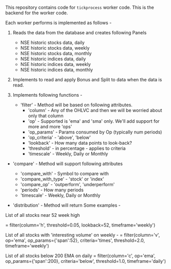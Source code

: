 This repository contains code for `tickprocess` worker code. This is the backend for the worker code.

Each worker performs is implemented as follows -

1. Reads the data from the database and creates following Panels
   - NSE historic stocks data, daily
   - NSE historic stocks data, weekly
   - NSE historic stocks data, monthly
   - NSE historic indices data, daily
   - NSE historic indices data, weekly
   - NSE historic indices data, monthly

2. Implements to read and apply Bonus and Split to data when the data is read.

3. Implements following functions -

   - 'filter' - Method will be based on following attributes.
     - 'column' - Any of the OHLVC and then we will be worried about only that column
     - 'op' - Supported is 'ema' and 'sma' only. We'll add support for more and more 'ops'
     - 'op_params' - Params consumed by Op (typically num periods)
     - 'op_criteria' - 'above', 'below'
     - 'lookback' - How many data points to look-back?
     - 'threshold' - in percentage - applies to criteria
     - 'timescale' - Weekly, Daily or Monthly

  - 'compare' - Method will support following attributes
     - 'compare_with' - Symbol to compare with
     - 'compare_with_type' - 'stock' or 'index'
     - 'compare_op' - 'outperform', 'underperform'
     - 'periods' - How many periods
     - 'timescale' - Weekly, Daily or Monthly

  - 'distribution' - Method will return
Some examples -

List of all stocks near 52 week high

 = filter(column='h', threshold=0.05, lookback=52, timeframe='weekly')


List of all stocks with 'interesting volume' on weekly -
 = filter(column='v', op='ema', op_params={'span':52}, criteria='times', threshold=2.0, timeframe='weekly')

List of all stocks below 200 EMA on daily
 = filter(column='c', op='ema', op_params={'span':200}, criteria='below', threshold=1.0, timeframe='daily')



